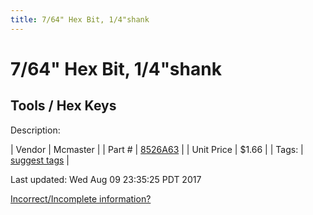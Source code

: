 ```yaml
---
title: 7/64" Hex Bit, 1/4"shank
---
```


# 7/64" Hex Bit, 1/4"shank
## Tools / Hex Keys
Description: 	 

| Vendor | Mcmaster | 
| Part # | [8526A63](https://www.mcmaster.com/#8526A63) | 
| Unit Price | $1.66 | 
| Tags: | [suggest tags](https://docs.google.com/forms/d/e/1FAIpQLSeWyY8v3RgOty-MyWmh9U0iivNYN_molChYyS-0U-o-kOAv_g/viewform) | 

Last updated: Wed Aug 09 23:35:25 PDT 2017

 [Incorrect/Incomplete information?](https://docs.google.com/forms/d/e/1FAIpQLSeWyY8v3RgOty-MyWmh9U0iivNYN_molChYyS-0U-o-kOAv_g/viewform)